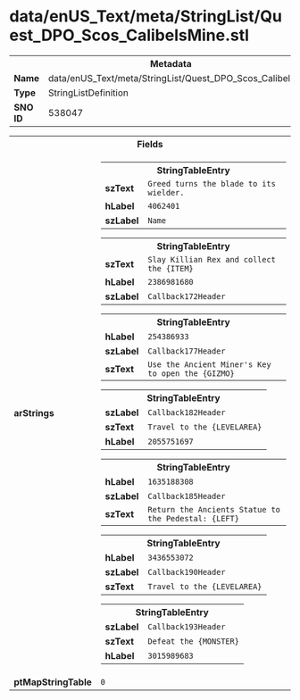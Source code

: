 <h1>data/enUS_Text/meta/StringList/Quest_DPO_Scos_CalibelsMine.stl</h1><table><tr><th colspan="100%">Metadata</th></tr><tr><td><b>Name</b></td><td>data/enUS_Text/meta/StringList/Quest_DPO_Scos_CalibelsMine.stl</td></tr><tr><td><b>Type</b></td><td>StringListDefinition</td></tr><tr><td><b>SNO ID</b></td><td>538047</td></tr></table>

<table><tr><th colspan="100%">Fields</th></tr><tr><td><b>arStrings</b></td><td><table><tr><th colspan="100%">StringTableEntry</th></tr><tr><td><b>szText</b></td><td><code>Greed turns the blade to its wielder.</code></td></tr><tr><td><b>hLabel</b></td><td><code>4062401</code></td></tr><tr><td><b>szLabel</b></td><td><code>Name</code></td></tr></table>


<table><tr><th colspan="100%">StringTableEntry</th></tr><tr><td><b>szText</b></td><td><code>Slay Killian Rex and collect the {ITEM}</code></td></tr><tr><td><b>hLabel</b></td><td><code>2386981680</code></td></tr><tr><td><b>szLabel</b></td><td><code>Callback172Header</code></td></tr></table>


<table><tr><th colspan="100%">StringTableEntry</th></tr><tr><td><b>hLabel</b></td><td><code>254386933</code></td></tr><tr><td><b>szLabel</b></td><td><code>Callback177Header</code></td></tr><tr><td><b>szText</b></td><td><code>Use the Ancient Miner's Key to open the {GIZMO}</code></td></tr></table>


<table><tr><th colspan="100%">StringTableEntry</th></tr><tr><td><b>szLabel</b></td><td><code>Callback182Header</code></td></tr><tr><td><b>szText</b></td><td><code>Travel to the {LEVELAREA}</code></td></tr><tr><td><b>hLabel</b></td><td><code>2055751697</code></td></tr></table>


<table><tr><th colspan="100%">StringTableEntry</th></tr><tr><td><b>hLabel</b></td><td><code>1635188308</code></td></tr><tr><td><b>szLabel</b></td><td><code>Callback185Header</code></td></tr><tr><td><b>szText</b></td><td><code>Return the Ancients Statue to the Pedestal: {LEFT}</code></td></tr></table>


<table><tr><th colspan="100%">StringTableEntry</th></tr><tr><td><b>hLabel</b></td><td><code>3436553072</code></td></tr><tr><td><b>szLabel</b></td><td><code>Callback190Header</code></td></tr><tr><td><b>szText</b></td><td><code>Travel to the {LEVELAREA}</code></td></tr></table>


<table><tr><th colspan="100%">StringTableEntry</th></tr><tr><td><b>szLabel</b></td><td><code>Callback193Header</code></td></tr><tr><td><b>szText</b></td><td><code>Defeat the {MONSTER}</code></td></tr><tr><td><b>hLabel</b></td><td><code>3015989683</code></td></tr></table>


</td></tr><tr><td><b>ptMapStringTable</b></td><td><code>0</code></td></tr></table>

